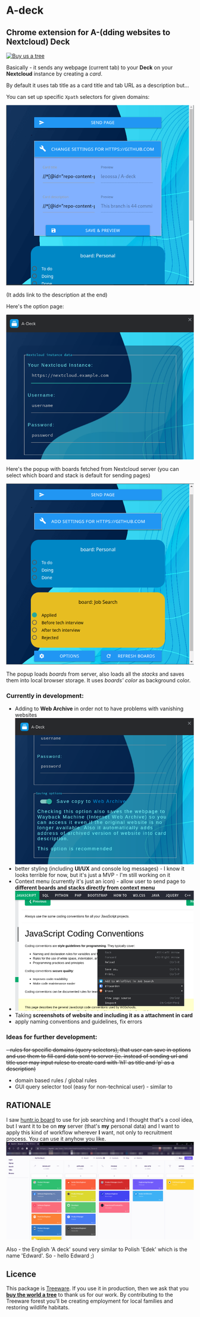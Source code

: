# A-deck

## Chrome extension for A-(dding websites to Nextcloud) Deck

[![Buy us a tree](https://img.shields.io/badge/Treeware-%F0%9F%8C%B3-lightgreen?style=for-the-badge)](https://plant.treeware.earth/leoossa/A-deck)

Basically - it sends any webpage (current tab) to your **Deck** on your **Nextcloud** instance by creating a *card*. 

By default it uses tab title as a card title and tab URL as a description but…

You can set up specific `Xpath` selectors for given domains:

![Xpath selectors screenshot](screenshots/xpath.png)

(It adds link to the description at the end)

Here's the option page:

![options screenshot](https://raw.githubusercontent.com/leoossa/A-deck/master/screenshots/options.png)

Here's the popup with boards fetched from Nextcloud server (you can select which board and stack is default for sending pages)

![popup board screenshot](screenshots/boards.png)

The popup loads *boards* from server, also loads all the *stacks* and saves them into local browser storage. It uses *boards' color* as background color. 

### Currently in development:
- Adding to **Web Archive** in order not to have problems with vanishing websites
![another screenshot](https://raw.githubusercontent.com/leoossa/A-deck/master/screenshots/archive.png)
- better styling (including **UI/UX** and console log messages) - I know it looks terrible for now, but it's just a MVP - I'm still working on it
- Context menu (currently it's just an icon) -  allow user to send page to **different boards and stacks directly from context menu**
- ![another screenshot](https://raw.githubusercontent.com/leoossa/A-deck/master/screenshots/contextmenu.png)
- Taking **screenshots of website and including it as a attachment in card**
- apply naming conventions and guidelines, fix errors

### Ideas for further development:
~~- rules for specific domains (query selectors), that user can save in options and use them to fill card data sent to server (ie. instead of sending url and title user may input rulese to create card with 'h1' as title and 'p' as a description)~~
- domain based rules / global rules
- GUI query selector tool (easy for non-technical user) - similar to 

## RATIONALE

I saw [huntr.io board](https://huntr.co/demo/589189b5448fe5e45f01256c/board) to use for job searching and I thought that's a cool idea, but I want it to be on **my** server (that's **my** personal data) and I want to apply this kind of workflow wherever **I** want, not only to recruitment process. You can use it anyhow you like. 
![huntr board screenshot - origin of idea](https://github.com/leoossa/A-deck/blob/master/screenshots/huntr.png)

Also - the English 'A deck' sound very similar to Polish 'Edek' which is the name 'Edward'. So - hello Edward ;) 

## Licence            
This package is [Treeware](https://treeware.earth). If you use it in production, then we ask that you [**buy the world a tree**](https://plant.treeware.earth/leoossa/A-deck) to thank us for our work. By contributing to the Treeware forest you’ll be creating employment for local families and restoring wildlife habitats.
